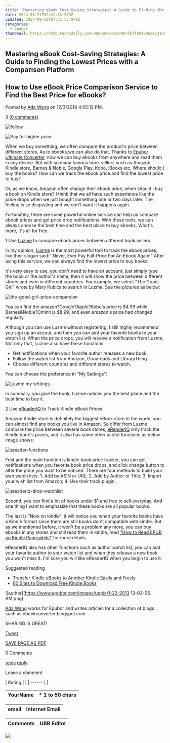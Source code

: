 ```yaml
---
title: "Mastering eBook Cost-Saving Strategies: A Guide to Finding the Lowest Prices with a Comparison Platform"
date: 2024-08-21T07:31:33.979Z
updated: 2024-08-22T07:31:33.979Z
categories:
  - epubor
thumbnail: https://thmb.techidaily.com/4d8b9cd04159907d6ffd8170ace131d919d2ce436fc15107daf1c967de0dbd7e.jpg
---
```


## Mastering eBook Cost-Saving Strategies: A Guide to Finding the Lowest Prices with a Comparison Platform

## How to Use eBook Price Comparison Service to Find the Best Price for eBooks?

Posted by [Ada Wang](https://plus.google.com/+AdaWang/posts) on 12/3/2018 4:05:12 PM.

3 [(0 comments)](http://www.epubor.com/#comment-area) 



![follow](http://www.epubor.com/images/follow.png)

![Pay for higher price](http://www.epubor.com/images/uppic/man-thinking-pay-for-higher-price.jpg) 

When we buy something, we often compare the product's price between different stores. As to ebooks,we can also do that. Thanks to [Epubor Ultimate Converter](https://www.epubor.com/), now we can buy ebooks from anywhere and read them in any device. But with so many famous book sellers such as Amazon Kindle store, Barnes & Noble, Google Play, Kobo, iBooks etc, Where should I buy the books? How can we track the ebook price and find the lowest price to buy? 

Or, as we know, Amazon often change their ebook price, when should I buy a book on Kindle store? I think that we all have such experience like the price drops when we just bought something one or two days later. The feeling is so disgusting and we don't want it happens again. 

Fortunately, there are some powerful online service can help us compare ebook prices and get price drop notifications. With these tools, we can always choose the best time and the best place to buy ebooks. What's more, it's all for free.

1 Use [Luzme](https://luzme.com/) to compare ebook prices between different book sellers. 

In my opinion, [Luzme](https://luzme.com/) is the most powerful tool to track the ebook prices, like their slogan said:" Never, Ever Pay Full-Price For An Ebook Again!" After using this service, we can always find the lowest price to buy books.

It's very easy to use, you don't need to have an account, just simply type the book or the author's name, then it will show the price between different stores and even in different countries. For example, we select "The Good Girl" wrote by Mary Kubica to search in Luzme. See the pictures as below:

![the-good-girl-price-comparsion](http://www.epubor.com/images/uppic/luzme-ebook-price-compare.png)

You can find the amazon?Google?Apple?Kobo's price is $4.99 while Barnes&Noble?Ominit is $8.99, and even amazon's price had changed regularly. 

Although you can use Luzme without registering, I still highly recommend you sign up an accout, and then you can add your favorite books to your watch list. When the price drops, you will receive a notification from Luzme. Not only that, Luzme also have these functions:

* Get notifications when your favorite author releases a new book.
* Follow the watch list from Amazon, Goodreads and LibraryThing.
* Choose different countries and different stores to watch.

You can choose the preference in "My Settings":

![Luzme my settings](http://www.epubor.com/images/uppic/Luzme-my-settings.png)

In summary, you give the book, Luzme notices you the best place and the best time to buy it. 

2 Use [eReaderIQ](http://www.ereaderiq.com/) to Track Kindle eBook Prices

Amazon Kindle store is definitely the biggest eBook store in the world, you can almost find any books you like in Amazon. So differ from Luzme compare the price between several book stores, [eReaderIQ](http://www.ereaderiq.com/) only track the Kindle book's prices, and it also has some other useful functions as below image shows:

![ereader-functions](http://www.epubor.com/images/uppic/ereaderiq-functions.png)

Frist and the main function is kindle book price tracker, you can get notifications when you favorite book price drops, and click change button to alter the price you want to be noticed. There are four methods to build your own watch lists: 1\. Add by ASIN or URL; 2\. Add by Author or Title; 3\. Import your wish list from Amazon; 4\. Use their track plugin. 

![ereaderiq-drop-watchlist](http://www.epubor.com/images/uppic/drop-watch-list-ereaderiq.png)

Second, you can find a lot of books under $1 and free to sell everyday. And one thing I want to emphasize that these books are all popular books.

The last is "Now on kindle", it will notice you when your favorite books have a Kindle format since there are still books don't compatible with kindle. But as we mentioned before, it won't be a problem any more, you can buy ebooks in any stores and still read them in kindle, read ["How to Read EPUB on Kindle Paperwhite"](https://tools.techidaily.com/epubor/products/) for more details. 

eReaderIQ also has other functions such as author watch list, you can add your favorite author to your watch list and when they release a new book you won't miss it. I'm sure you will like eReaderIQ when you begin to use it.

Suggested reading

* [Transfer Kindle eBooks to Another Kindle Easily and Freely](https://tools.techidaily.com/epubor/products/)
* [60 Sites to Download Free Kindle Books](https://tools.techidaily.com/epubor/products/)

![author](https://www.epubor.com/images/uppic/1-22-2013 12-03-06 AM.png)

[Ada Wang](https://plus.google.com/+AdaWang/posts) works for Epubor and writes articles for a collection of blogs such as ebookconverter.blogspot.com.

SHARING IS GREAT!

[Tweet](https://twitter.com/share) 

[SAVE PAGE AS PDF](https://tools.techidaily.com/epubor/products/) 



0 Comments

[reply](https://tools.techidaily.com/epubor/products/) [reply](https://tools.techidaily.com/epubor/products/) 

Leave a comment

| Rating |  |
| ------ |  |

| YourName | \*  1 to 50 chars |
| -------- | ----------------- |

| email | Internet Email |
| ----- | -------------- |

| Comments | UBB Editor |
| -------- | ---------- |

<ins class="adsbygoogle"
     style="display:block"
     data-ad-format="autorelaxed"
     data-ad-client="ca-pub-7571918770474297"
     data-ad-slot="1223367746"></ins>



<ins class="adsbygoogle"
     style="display:block"
     data-ad-client="ca-pub-7571918770474297"
     data-ad-slot="8358498916"
     data-ad-format="auto"
     data-full-width-responsive="true"></ins>



<!-- affiliate ads begin -->
<a href="https://store.bitdefender.com/affiliate.php?ACCOUNT=BITLATIN&AFFILIATE=108875&PATH=http%3A%2F%2Fwww.bitdefender.com%2Fbusiness%3FAFFILIATE%3D108875%26RESOURCE%3D30%2525%2BOff%2Ball%2BGravityZone%2BProducts"><img src="https://www.bitdefender.com/content/dam/bitdefender/business/campaign/1200X628.png" border="0"></a>
<!-- affiliate ads end -->